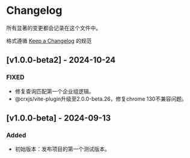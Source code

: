 # Changelog

所有显著的变更都会记录在这个文件中。

格式遵循 [Keep a Changelog](https://keepachangelog.com/en/1.0.0/) 的规范
<!-- 并且遵循 [Semantic Versioning](https://semver.org/lang/zh-CN/) 版本控制。 -->

## [v1.0.0-beta2] - 2024-10-24
### FIXED
- 修复查询匹配第一个企业组逻辑。
- @crxjs/vite-plugin升级至2.0.0-beta.26，修复chrome 130不兼容问题。

## [v1.0.0-beta] - 2024-09-13
### Added
- 初始版本：发布项目的第一个测试版本。

